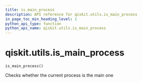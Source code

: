 ```yaml
---
title: is_main_process
description: API reference for qiskit.utils.is_main_process
in_page_toc_min_heading_level: 1
python_api_type: function
python_api_name: qiskit.utils.is_main_process
---
```


<span id="qiskit-utils-is-main-process" />

# qiskit.utils.is\_main\_process

<span id="qiskit.utils.is_main_process" />

`is_main_process()`

Checks whether the current process is the main one

